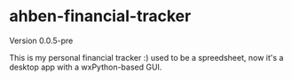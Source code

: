 # ahben-financial-tracker
Version 0.0.5-pre

This is my personal financial tracker :)
used to be a spreedsheet, now it's a desktop app with a wxPython-based GUI.


